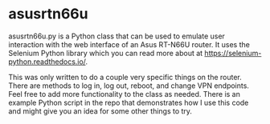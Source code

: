 # asusrtn66u
asusrtn66u.py is a Python class that can be used to emulate user interaction with the web interface of an Asus RT-N66U router. It uses the Selenium Python library which you can read more about at https://selenium-python.readthedocs.io/. 

This was only written to do a couple very specific things on the router. There are methods to log in, log out, reboot, and change VPN endpoints. Feel free to add more functionality to the class as needed. There is an example Python script in the repo that demonstrates how I use this code and might give you an idea for some other things to try.
